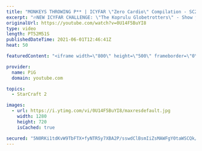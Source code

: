 ```yaml
---
title: "MONKEYS THROWING P** | ICYFAR \"Zero Cardio\" Compilation - SC2"
excerpt: "🔥NEW ICYFAR CHALLENGE: \"The Koprulu Globetrotters\" - Show your flair and style with micro heavy strats! Send submissions to eonblu95@gmail.com as attachment AND only ICYFAR as the subject. Max 1 replay per person. Latest submission is on the 13th February.  0:00 Game 1: Dragged into a Mud Fight 17:48"
originalUrl: https://youtube.com/watch?v=0U14F5BuYI8
type: video
length: PT52M51S
publishedDateTime: 2021-06-01T12:46:41Z
heat: 50

featuredContent: "<iframe width=\"800\" height=\"500\" frameborder=\"0\" src=\"https://www.youtube.com/embed/0U14F5BuYI8\" allow=\"accelerometer; autoplay; encrypted-media; gyroscope; picture-in-picture\" allowfullscreen></iframe>"

provider:
  name: PiG
  domain: youtube.com

topics:
  - StarCraft 2

images:
  - url: https://i.ytimg.com/vi/0U14F5BuYI8/maxresdefault.jpg
    width: 1280
    height: 720
    isCached: true

secured: "5N0RKi1tdKvW9TbFTX+fyNTR5y7XBA2P/sswdClBsmIiZsMAWFgY0taWSCQk/yxa/UF7eefbnA1iVxGODCpD+p3BXKZUWPpU7FdoTLnCDNJiH+jc9n/PsjglLk7PitsXFz0mBh/pT+3zXyY0oZPhuM9cFBQQkulIw4K28hUyoCDphT3KeyYGcM/gbDxRKAwqS6GCsRYjqspzIjRsjQPXbfruoxMiWsTCkImsut97CJQS9nk5YNQNWNuUeGckyjgtoqPZH0JIBmWiAs4NyMxhKTrqAUMnCzPjQWPfH2KATNzlZ/X24n7AS597PYdikWxAEhMnw+LPBpYG50/Uvn9EVTDLCKFFKRu8OrdoGBl/7Rw5eHzSD0yHjxi+BdGOLd893D+KBBdz1WqRCfiZxh+zT922BXe4+tFjic2NR8kJerQ=;lfNQK/bgq/WwTC/aCJnEnw=="
---
```


